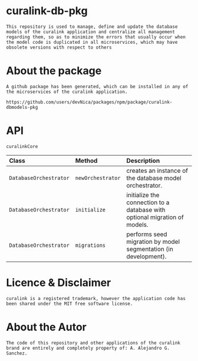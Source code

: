 # curalink-db-pkg

   ```description
   This repository is used to manage, define and update the database models of the curalink application and centralize all management regarding them, so as to minimize the errors that usually occur when the model code is duplicated in all microservices, which may have obsolete versions with respect to others
```

# About the package
```about
A github package has been generated, which can be installed in any of the microservices of the curalink application.

https://github.com/users/devNica/packages/npm/package/curalink-dbmodels-pkg
```

# API
```core
curalinkCore
```
| Class | Method | Description |
| :--- | :--- | :--- |
| `DatabaseOrchestrator` | `newOrchestrator` | creates an instance of the database model orchestrator. |
| `DatabaseOrchestrator` | `initialize` | initialize the connection to a database with optional migration of models. |
| `DatabaseOrchestrator` | `migrations` | performs seed migration by model segmentation (in development). |

# Licence & Disclaimer
```license
curalink is a registered trademark, however the application code has been shared under the MIT free software license.
```

# About the Autor
```license
The code of this repository and other applications of the curalink brand are entirely and completely property of: A. Alejandro G. Sanchez.
```